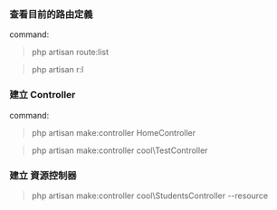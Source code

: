 
### 查看目前的路由定義

command:
> php artisan route:list

> php artisan r:l

### 建立 Controller
command:

> php artisan make:controller HomeController

> php artisan make:controller cool\TestController

### 建立 資源控制器

> php artisan make:controller cool\StudentsController --resource

